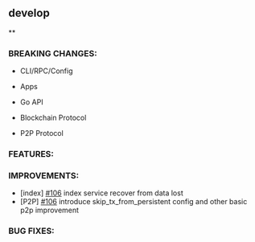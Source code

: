 ## develop

**

### BREAKING CHANGES:

* CLI/RPC/Config

* Apps

* Go API

* Blockchain Protocol

* P2P Protocol

### FEATURES:

### IMPROVEMENTS:
- [index] [\#106](https://github.com/binance-chain/bnc-tendermint/pull/106) index service recover from data lost
- [P2P] [\#106](https://github.com/binance-chain/bnc-tendermint/pull/107) introduce skip_tx_from_persistent config and other basic p2p improvement 


### BUG FIXES:
